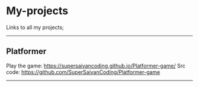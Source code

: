# My-projects
Links to all my projects;
____________________________________________________________________________
## **Platformer**
Play the game: https://supersaiyancoding.github.io/Platformer-game/
Src code: https://github.com/SuperSaiyanCoding/Platformer-game

____________________________________________________________________________
